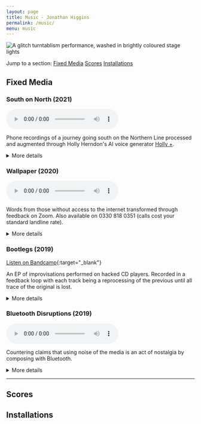 ```yaml
---
layout: page
title: Music - Jonathan Higgins
permalink: /music/
menu: music
---
```

<img
  sizes="(min-width: 56em) 800px, 90vw"
  srcset="/media/images/gigs_400.jpg 400w,
          /media/images/gigs_600.jpg 600w,
          /media/images/gigs.jpg 800w"
  alt="A glitch turntablism performance, washed in brightly coloured stage lights">

Jump to a section: [Fixed Media](#fixed-media) [Scores](#scores) [Installations](#installations)


## Fixed Media

### South on North (2021)

<audio controls>
  <source src="/media/audio/south_on_north.mp3" type="audio/mpeg">
Your browser does not support the audio element.
</audio>

Phone recordings of a journey going south on the Northern Line processed and augmented through Holly Herndon's AI voice generator <a href="https://holly.plus/" target="_blank">Holly +</a>.
<details>
 <summary>More details</summary>
<a href="https://jphiggins.bandcamp.com/track/south-on-north" target="_blank">Purchase on Bandcamp</a>
</details> 

### Wallpaper (2020)

<audio controls>
  <source src="/media/audio/wallpaper.mp3" type="audio/mpeg">
Your browser does not support the audio element.
</audio>

Words from those without access to the internet transformed through feedback on Zoom. Also available on 0330 818 0351 (calls cost your standard landline rate).
<details>
 <summary>More details</summary>

During isolation we have looked to the internet to replace in person communication. Zoom and similar services have provided much needed interaction for many. However, those who lack access to the internet are excluded from these virtual social spaces. Wallpaper utilises words from those isolating without access to the internet. In an online recording session their words were read back, performed and manipulated via the imperfections of the internet until digital noise overtook all meaning. These recordings were then arranged to create Wallpaper.<br><br>

Wallpaper exists in two versions: the digital download available here and a hotline available on 0330 818 0351 (calls cost your standard landline rate, if you're outside the UK please call +44 330 818 0351). The phone you use, where you are and the time of day you call will all affect the quality of the playback through the hotline creating a unique ‘version’ of the piece on each listen. As the quality of the call changes different aspects of the piece are filtered out, forefronting or hiding various layers within the music. The EP available on Bandcamp consists of the digital download of Wallpaper and three recordings of the hotline from different phones and locations.<br><br>

Performers: Patricia Auchterlonie, Mimi Doulton, Ella Taylor and Juliet Wallace.<br><br>

Supported by Sound and Music's ‘Interpreting Isolation’ Grants.<br><br>

<a href="https://jphiggins.bandcamp.com/album/wallpaper" target="_blank">Purchase on Bandcamp</a>
</details>

### Bootlegs (2019)

[Listen on Bandcamp](https://fractalmeat.bandcamp.com/album/bootlegs){:target="_blank"}

An EP of improvisations performed on hacked CD players. Recorded in a feedback loop with each track being a reprocessing of the previous until all trace of the original is lost. 

<details>
 <summary>More details</summary>

Bootlegs began as two low quality recordings of glitch turntablism gigs. To make the first track of the EP, these raw, unprocessed recordings were burnt to CDs, improvised with and the output recorded in a single continuous take. This improvisation was then burnt to CDs and used as the source material for an improvisation for the second track; this iterative process was repeated for each track on the EP. With each iteration the sounds become further removed from the original bootleg gig recordings until eventually almost all trace is lost. By the end all that is left is the sound of the CD players themselves.<br><br>

Bootlegs is built from sounds recorded at Liquid Sky, Berlin (01.05.19) and Hatch, Sheffield (20.07.19).<br><br>

Released on Fractal Meat Cuts.<br><br>

<a href="https://jphiggins.bandcamp.com/album/bootlegs" target="_blank">Purchase on Bandcamp</a>
</details>

### Bluetooth Disruptions (2019)

<audio controls>
  <source src="/media/audio/bluetooth_disruptions.mp3" type="audio/mpeg">
Your browser does not support the audio element.
</audio>

Countering claims that using noise of the media is an act of nostalgia by composing with Bluetooth. 

<details>
 <summary>More details</summary>

Discourse on music which utilises the noise of a medium often focuses on how this process can be viewed as an act of nostalgia. Whilst in many cases this can be true often the utilisation of these sounds can be for other reasons. Bluetooth Disruptions looks to apply techniques often utilised by artists working with the noise of mediums like tape and vinyl to contemporary ‘noiseless’ audio mediums. All sounds utilised in this composition were created by interfering with and disrupting streams of Bluetooth audio. 

</details>



---
## Scores



## Installations
